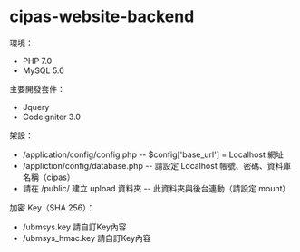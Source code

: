 # cipas-website-backend

環境：
- PHP 7.0
- MySQL 5.6

主要開發套件：
- Jquery
- Codeigniter 3.0

架設：
- /application/config/config.php -- $config['base_url'] = Localhost 網址
- /appliction/config/database.php -- 請設定 Localhost 帳號、密碼、資料庫名稱（cipas）
- 請在 /public/ 建立 upload 資料夾 -- 此資料夾與後台連動（請設定 mount）

加密 Key（SHA 256）：
- /ubmsys.key 請自訂Key內容
- /ubmsys_hmac.key 請自訂Key內容
